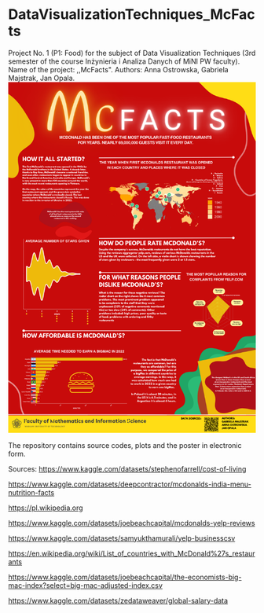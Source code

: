 # DataVisualizationTechniques_McFacts
Project No. 1 (P1: Food) for the subject of Data Visualization Techniques (3rd semester of the course Inżynieria i Analiza Danych of MiNI PW faculty). 
Name of the project: ,,McFacts".
Authors: Anna Ostrowska, Gabriela Majstrak, Jan Opala. 
![poster](poster.png)

The repository contains source codes, plots and the poster in electronic form.

Sources:
https://www.kaggle.com/datasets/stephenofarrell/cost-of-living

https://www.kaggle.com/datasets/deepcontractor/mcdonalds-india-menu-nutrition-facts

https://pl.wikipedia.org

https://www.kaggle.com/datasets/joebeachcapital/mcdonalds-yelp-reviews

https://www.kaggle.com/datasets/samyukthamurali/yelp-businesscsv

https://en.wikipedia.org/wiki/List_of_countries_with_McDonald%27s_restaurants

https://www.kaggle.com/datasets/joebeachcapital/the-economists-big-mac-index?select=big-mac-adjusted-index.csv

https://www.kaggle.com/datasets/zedataweaver/global-salary-data

